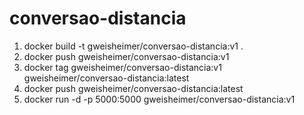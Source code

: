 # conversao-distancia

1. docker build -t gweisheimer/conversao-distancia:v1 .
2. docker push gweisheimer/conversao-distancia:v1
3. docker tag gweisheimer/conversao-distancia:v1 gweisheimer/conversao-distancia:latest
4. docker push gweisheimer/conversao-distancia:latest
5. docker run -d -p 5000:5000 gweisheimer/conversao-distancia:v1